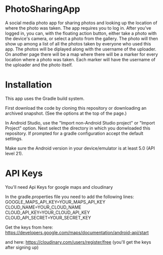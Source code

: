 # PhotoSharingApp
A social media photo app for sharing photos and looking up the location of where the photo was taken.
The app requires you to log in. After you've logged in, you can, with the floating action button, either take a photo with the device's camera, or select a photo from the gallery. The photo will then show up among a list of all the photos taken by everyone who used this app. The photos will be diplayed along with the username of the uploader. On another page there will be a map where there will be a marker for every location where a photo was taken. Each marker will have the username of the uploader and the photo itself.

# Installation
This app uses the Gradle build system.

First download the code by cloning this repository or downloading an archived snapshot. (See the options at the top of the page.)

In Android Studio, use the "Import non-Android Studio project" or "Import Project" option. Next select the directory in which you donwloaded this repository. If prompted for a gradle configuration accept the default settings.

Make sure the Android version in your device/emulator is at least 5.0 (API level 21).

# API Keys
You'll need Api Keys for google maps and cloudinary

In the gradle.properties file you need to add the following lines:
GOOGLE_MAPS_API_KEY=YOUR_MAPS_API_KEY
CLOUD_NAME=YOUR_CLOUD_NAME
CLOUD_API_KEY=YOUR_CLOUD_API_KEY
CLOUD_API_SECRET=YOUR_SECRET_KEY

Get the keys from here: https://developers.google.com/maps/documentation/android-api/start

and here: https://cloudinary.com/users/register/free (you'll get the keys after signing up)
